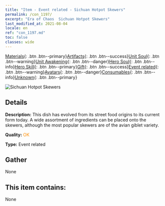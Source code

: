 ```yaml
---
title: "Item - Event related - Sichuan Hotpot Skewers"
permalink: /con_1197/
excerpt: "Era of Chaos  Sichuan Hotpot Skewers"
last_modified_at: 2021-08-04
locale: en
ref: "con_1197.md"
toc: false
classes: wide
---
```

 [Materials](/Items/){: .btn .btn--primary}[Artifacts](/Items/Artifacts/){: .btn .btn--success}[Unit Soul](/Items/UnitSoul/){: .btn .btn--warning}[Unit Awakening](/Items/UnitAwakening/){: .btn .btn--danger}[Hero Soul](/Items/HeroSoul/){: .btn .btn--info}[Hero Skill](/Items/HeroSkill/){: .btn .btn--primary}[Gift](/Items/Gift/){: .btn .btn--success}[Event related](/Items/Events/){: .btn .btn--warning}[Avatars](/Items/Avatars/){: .btn .btn--danger}[Consumables](/Items/Consumables/){: .btn .btn--info}[Unknown](/Items/Unknown/){: .btn .btn--primary}

 ![Sichuan Hotpot Skewers](/images/t/i_81521121.png)

## Details
 **Description:** This dish has evolved from its street food origins to its current form today. A wide assortment of ingredients can be placed onto the skewers, although the most popular skewers are of the avian giblet variety.

 **Quality:** <span style="color: #FF8C00">OK</span>

 **Type:** Event related

## Gather

  None

## This item contains:

  None

